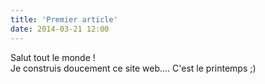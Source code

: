 ```yaml
---
title: 'Premier article'
date: 2014-03-21 12:00
---
```


Salut tout le monde !   
Je construis doucement ce site web.... C'est le printemps ;)
